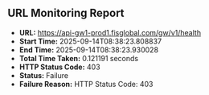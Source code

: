 ## URL Monitoring Report

- **URL:** https://api-gw1-prod1.fisglobal.com/gw/v1/health
- **Start Time:** 2025-09-14T08:38:23.808837
- **End Time:** 2025-09-14T08:38:23.930028
- **Total Time Taken:** 0.121191 seconds
- **HTTP Status Code:** 403
- **Status:** Failure
- **Failure Reason:** HTTP Status Code: 403
